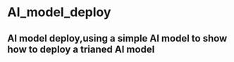 # AI_model_deploy
## AI model deploy,using a simple AI model to show how to deploy a trianed AI model
